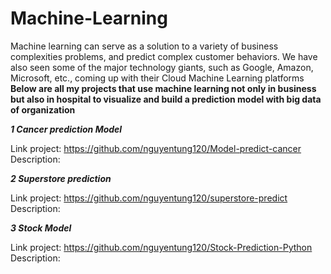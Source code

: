 # Machine-Learning
Machine learning can serve as a solution to a variety of business complexities problems, and predict complex customer behaviors. We have also seen some of the major technology giants, such as Google, Amazon, Microsoft, etc., coming up with their Cloud Machine Learning platforms
**Below are all my projects that use machine learning not only in business but also in hospital to visualize and build a prediction model with big data of organization**

**_1 Cancer prediction Model_**

Link project: https://github.com/nguyentung120/Model-predict-cancer
Description:

**_2 Superstore prediction_**

Link project: https://github.com/nguyentung120/superstore-predict
Description: 

**_3 Stock Model_**

Link project: https://github.com/nguyentung120/Stock-Prediction-Python
Description:
